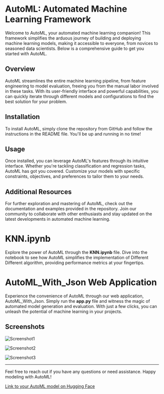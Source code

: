 # AutoML: Automated Machine Learning Framework

Welcome to AutoML, your automated machine learning companion! This framework simplifies the arduous journey of building and deploying machine learning models, making it accessible to everyone, from novices to seasoned data scientists. Below is a comprehensive guide to get you started with AutoML.

## Overview

AutoML streamlines the entire machine learning pipeline, from feature engineering to model evaluation, freeing you from the manual labor involved in these tasks. With its user-friendly interface and powerful capabilities, you can quickly iterate through different models and configurations to find the best solution for your problem.

## Installation

To install AutoML, simply clone the repository from GitHub and follow the instructions in the README file. You'll be up and running in no time!

## Usage

Once installed, you can leverage AutoML's features through its intuitive interface. Whether you're tackling classification  and  regression  tasks, AutoML has got you covered. Customize your models with specific constraints, objectives, and preferences to tailor them to your needs.

## Additional Resources

For further exploration and mastering of AutoML, check out the documentation and examples provided in the repository. Join our community to collaborate with other enthusiasts and stay updated on the latest developments in automated machine learning.

# KNN.ipynb

Explore the power of AutoML through the **KNN.ipynb** file. Dive into the notebook to see how AutoML simplifies the implementation of Different Different  algorithm, providing  performance metrics at your fingertips.

# AutoML_With_Json Web Application

Experience the convenience of AutoML through our web application, AutoML_With_Json. Simply run the **app.py** file and witness the magic of automated model generation and evaluation. With just a few clicks, you can unleash the potential of machine learning in your projects.

## Screenshots

![Screenshot1](https://i.ibb.co/FqW8tqS/Screenshot-2024-05-14-110122.png)

![Screenshot2](https://i.ibb.co/Qdy58h1/Screenshot-2024-05-14-110030.png)

![Screenshot3](https://i.ibb.co/fvg57WK/Screenshot-2024-05-14-111707.png)

---

Feel free to reach out if you have any questions or need assistance. Happy modeling with AutoML!

[Link to your AutoML model on Hugging Face](https://huggingface.co/spaces/GauravSingh72388/AutoML_With_Json)

